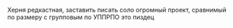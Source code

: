 Херня редкастная, заставить писать соло огромный проект, сравнимый по размеру с групповым по УППРПО это пиздец